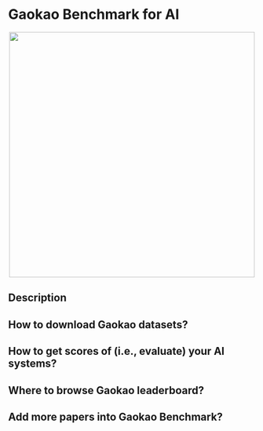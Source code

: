 # Gaokao Benchmark for AI
<p align="center">
<img src="https://user-images.githubusercontent.com/59123869/173433076-de9036e2-3383-4670-b142-c5f9c27f54ed.png" width="500"/>
</p>


## Description

## How to download Gaokao datasets?

## How to get scores of (i.e., evaluate) your AI systems?

## Where to browse Gaokao leaderboard?

## Add more papers into Gaokao Benchmark?


